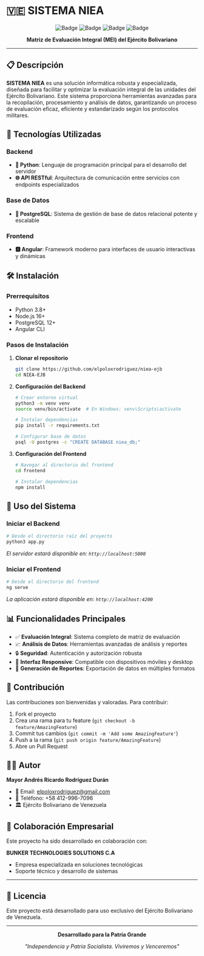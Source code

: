 # 🇻🇪 SISTEMA NIEA

<div align="center">

![Badge](https://img.shields.io/badge/Ejército_Bolivariano-Sistema_NIEA-red?style=for-the-badge)
![Badge](https://img.shields.io/badge/Python-Backend-blue?style=for-the-badge&logo=python)
![Badge](https://img.shields.io/badge/Angular-Frontend-red?style=for-the-badge&logo=angular)
![Badge](https://img.shields.io/badge/PostgreSQL-Database-blue?style=for-the-badge&logo=postgresql)

**Matriz de Evaluación Integral (MEI) del Ejército Bolivariano**

</div>

---

## 📋 Descripción

**SISTEMA NIEA** es una solución informática robusta y especializada, diseñada para facilitar y optimizar la evaluación integral de las unidades del Ejército Bolivariano. Este sistema proporciona herramientas avanzadas para la recopilación, procesamiento y análisis de datos, garantizando un proceso de evaluación eficaz, eficiente y estandarizado según los protocolos militares.

## 🚀 Tecnologías Utilizadas

### Backend
- **🐍 Python**: Lenguaje de programación principal para el desarrollo del servidor
- **🌐 API RESTful**: Arquitectura de comunicación entre servicios con endpoints especializados

### Base de Datos
- **🐘 PostgreSQL**: Sistema de gestión de base de datos relacional potente y escalable

### Frontend
- **🅰️ Angular**: Framework moderno para interfaces de usuario interactivas y dinámicas

## 🛠️ Instalación

### Prerrequisitos
- Python 3.8+
- Node.js 16+
- PostgreSQL 12+
- Angular CLI

### Pasos de Instalación

1. **Clonar el repositorio**
   ```bash
   git clone https://github.com/elpoloxrodriguez/niea-ejb
   cd NIEA-EJB
   ```

2. **Configuración del Backend**
   ```bash
   # Crear entorno virtual
   python3 -m venv venv
   source venv/bin/activate  # En Windows: venv\Scripts\activate
   
   # Instalar dependencias
   pip install -r requirements.txt
   
   # Configurar base de datos
   psql -U postgres -c "CREATE DATABASE niea_db;"
   ```

3. **Configuración del Frontend**
   ```bash
   # Navegar al directorio del frontend
   cd frontend
   
   # Instalar dependencias
   npm install
   ```

## 🚦 Uso del Sistema

### Iniciar el Backend
```bash
# Desde el directorio raíz del proyecto
python3 app.py
```
*El servidor estará disponible en: `http://localhost:5000`*

### Iniciar el Frontend
```bash
# Desde el directorio del frontend
ng serve
```
*La aplicación estará disponible en: `http://localhost:4200`*

## 📊 Funcionalidades Principales

- ✅ **Evaluación Integral**: Sistema completo de matriz de evaluación
- 📈 **Análisis de Datos**: Herramientas avanzadas de análisis y reportes
- 🔒 **Seguridad**: Autenticación y autorización robusta
- 📱 **Interfaz Responsive**: Compatible con dispositivos móviles y desktop
- 📄 **Generación de Reportes**: Exportación de datos en múltiples formatos

## 🤝 Contribución

Las contribuciones son bienvenidas y valoradas. Para contribuir:

1. Fork el proyecto
2. Crea una rama para tu feature (`git checkout -b feature/AmazingFeature`)
3. Commit tus cambios (`git commit -m 'Add some AmazingFeature'`)
4. Push a la rama (`git push origin feature/AmazingFeature`)
5. Abre un Pull Request

## 👨‍💼 Autor

**Mayor Andrés Ricardo Rodríguez Durán**
- 📧 Email: [elpoloxrodriguez@gmail.com](mailto:elpoloxrodriguez@gmail.com)
- 📱 Teléfono: +58 412-996-7096
- 🏛️ Ejército Bolivariano de Venezuela

## 🏢 Colaboración Empresarial

Este proyecto ha sido desarrollado en colaboración con:

**BUNKER TECHNOLOGIES SOLUTIONS C.A**
- Empresa especializada en soluciones tecnológicas
- Soporte técnico y desarrollo de sistemas

---

## 📜 Licencia

Este proyecto está desarrollado para uso exclusivo del Ejército Bolivariano de Venezuela.

---

<div align="center">

**Desarrollado para la Patria Grande**

*"Independencia y Patria Socialista. Viviremos y Venceremos"*

</div>
